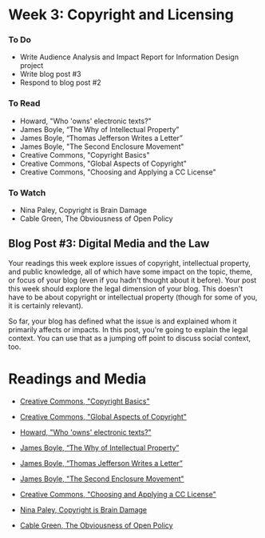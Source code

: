 # Week 3: Copyright and Licensing

### To Do
- Write Audience Analysis and Impact Report for Information Design project
- Write blog post #3
- Respond to blog post #2

### To Read
- Howard, "Who 'owns' electronic texts?"
- James Boyle, “The Why of Intellectual Property”
- James Boyle, “Thomas Jefferson Writes a Letter”
- James Boyle, "The Second Enclosure Movement"
- Creative Commons, "Copyright Basics"
- Creative Commons, "Global Aspects of Copyright"
- Creative Commons, "Choosing and Applying a CC License"

### To Watch
- Nina Paley, Copyright is Brain Damage
- Cable Green, The Obviousness of Open Policy

## Blog Post #3: Digital Media and the Law

Your readings this week explore issues of copyright, intellectual property, and public knowledge, all of which have some impact on the topic, theme, or focus of your blog (even if you hadn't thought about it before). Your post this week should explore the legal dimension of your blog. This doesn't have to be about copyright or intellectual property (though for some of you, it is certainly relevant).

So far, your blog has defined what the issue is and explained whom it primarily affects or impacts. In this post, you're going to explain the legal context. You can use that as a jumping off point to discuss social context, too. 

# Readings and Media

- [Creative Commons, "Copyright Basics"](https://certificates.creativecommons.org/cccertedu/chapter/2-1-copyright-basics/)
- [Creative Commons, "Global Aspects of Copyright"](https://certificates.creativecommons.org/cccertedu/chapter/2-2-global-aspects-of-copyright/)
- [Howard, "Who 'owns' electronic texts?"](assets/whoownselectronictexts.pdf)
- [James Boyle, “The Why of Intellectual Property”](assets/whyintellectualproperty.pdf)
- [James Boyle, “Thomas Jefferson Writes a Letter”](assets/jeffersonletter.pdf)
- [James Boyle, "The Second Enclosure Movement"](assets/secondenclosure.pdf)
- [Creative Commons, "Choosing and Applying a CC License"](https://certificates.creativecommons.org/cccertedu/chapter/4-1-choosing-and-applying-a-cc-license/)

- [Nina Paley, Copyright is Brain Damage](https://www.youtube.com/watch?v=XO9FKQAxWZc)
- [Cable Green, The Obviousness of Open Policy](https://www.youtube.com/watch?time_continue=717&v=bPTzFbpKIFA)